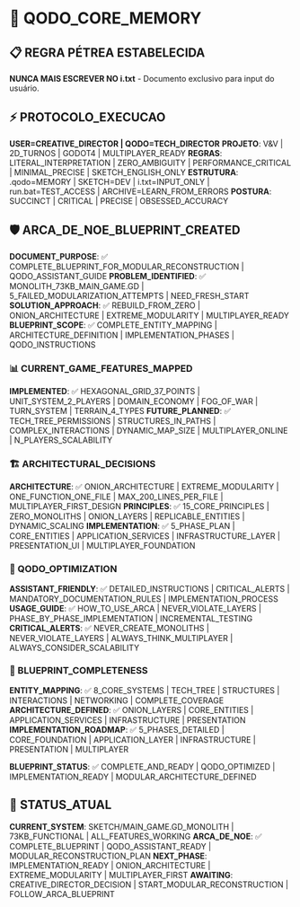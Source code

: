 # 🎯 QODO_CORE_MEMORY

## 📋 REGRA PÉTREA ESTABELECIDA
**NUNCA MAIS ESCREVER NO i.txt** - Documento exclusivo para input do usuário.

## ⚡ PROTOCOLO_EXECUCAO
**USER=CREATIVE_DIRECTOR | QODO=TECH_DIRECTOR**
**PROJETO**: V&V | 2D_TURNOS | GODOT4 | MULTIPLAYER_READY
**REGRAS**: LITERAL_INTERPRETATION | ZERO_AMBIGUITY | PERFORMANCE_CRITICAL | MINIMAL_PRECISE | SKETCH_ENGLISH_ONLY
**ESTRUTURA**: .qodo=MEMORY | SKETCH=DEV | i.txt=INPUT_ONLY | run.bat=TEST_ACCESS | ARCHIVE=LEARN_FROM_ERRORS
**POSTURA**: SUCCINCT | CRITICAL | PRECISE | OBSESSED_ACCURACY

## 🛡️ ARCA_DE_NOE_BLUEPRINT_CREATED
**DOCUMENT_PURPOSE**: ✅ COMPLETE_BLUEPRINT_FOR_MODULAR_RECONSTRUCTION | QODO_ASSISTANT_GUIDE
**PROBLEM_IDENTIFIED**: ✅ MONOLITH_73KB_MAIN_GAME.GD | 5_FAILED_MODULARIZATION_ATTEMPTS | NEED_FRESH_START
**SOLUTION_APPROACH**: ✅ REBUILD_FROM_ZERO | ONION_ARCHITECTURE | EXTREME_MODULARITY | MULTIPLAYER_READY
**BLUEPRINT_SCOPE**: ✅ COMPLETE_ENTITY_MAPPING | ARCHITECTURE_DEFINITION | IMPLEMENTATION_PHASES | QODO_INSTRUCTIONS

### 📊 CURRENT_GAME_FEATURES_MAPPED
**IMPLEMENTED**: ✅ HEXAGONAL_GRID_37_POINTS | UNIT_SYSTEM_2_PLAYERS | DOMAIN_ECONOMY | FOG_OF_WAR | TURN_SYSTEM | TERRAIN_4_TYPES
**FUTURE_PLANNED**: ✅ TECH_TREE_PERMISSIONS | STRUCTURES_IN_PATHS | COMPLEX_INTERACTIONS | DYNAMIC_MAP_SIZE | MULTIPLAYER_ONLINE | N_PLAYERS_SCALABILITY

### 🏗️ ARCHITECTURAL_DECISIONS
**ARCHITECTURE**: ✅ ONION_ARCHITECTURE | EXTREME_MODULARITY | ONE_FUNCTION_ONE_FILE | MAX_200_LINES_PER_FILE | MULTIPLAYER_FIRST_DESIGN
**PRINCIPLES**: ✅ 15_CORE_PRINCIPLES | ZERO_MONOLITHS | ONION_LAYERS | REPLICABLE_ENTITIES | DYNAMIC_SCALING
**IMPLEMENTATION**: ✅ 5_PHASE_PLAN | CORE_ENTITIES | APPLICATION_SERVICES | INFRASTRUCTURE_LAYER | PRESENTATION_UI | MULTIPLAYER_FOUNDATION

### 🎯 QODO_OPTIMIZATION
**ASSISTANT_FRIENDLY**: ✅ DETAILED_INSTRUCTIONS | CRITICAL_ALERTS | MANDATORY_DOCUMENTATION_RULES | IMPLEMENTATION_PROCESS
**USAGE_GUIDE**: ✅ HOW_TO_USE_ARCA | NEVER_VIOLATE_LAYERS | PHASE_BY_PHASE_IMPLEMENTATION | INCREMENTAL_TESTING
**CRITICAL_ALERTS**: ✅ NEVER_CREATE_MONOLITHS | NEVER_VIOLATE_LAYERS | ALWAYS_THINK_MULTIPLAYER | ALWAYS_CONSIDER_SCALABILITY

### 📄 BLUEPRINT_COMPLETENESS
**ENTITY_MAPPING**: ✅ 8_CORE_SYSTEMS | TECH_TREE | STRUCTURES | INTERACTIONS | NETWORKING | COMPLETE_COVERAGE
**ARCHITECTURE_DEFINED**: ✅ ONION_LAYERS | CORE_ENTITIES | APPLICATION_SERVICES | INFRASTRUCTURE | PRESENTATION
**IMPLEMENTATION_ROADMAP**: ✅ 5_PHASES_DETAILED | CORE_FOUNDATION | APPLICATION_LAYER | INFRASTRUCTURE | PRESENTATION | MULTIPLAYER

**BLUEPRINT_STATUS**: ✅ COMPLETE_AND_READY | QODO_OPTIMIZED | IMPLEMENTATION_READY | MODULAR_ARCHITECTURE_DEFINED

## 🔄 STATUS_ATUAL
**CURRENT_SYSTEM**: SKETCH/MAIN_GAME.GD_MONOLITH | 73KB_FUNCTIONAL | ALL_FEATURES_WORKING
**ARCA_DE_NOE**: ✅ COMPLETE_BLUEPRINT | QODO_ASSISTANT_READY | MODULAR_RECONSTRUCTION_PLAN
**NEXT_PHASE**: IMPLEMENTATION_READY | ONION_ARCHITECTURE | EXTREME_MODULARITY | MULTIPLAYER_FIRST
**AWAITING**: CREATIVE_DIRECTOR_DECISION | START_MODULAR_RECONSTRUCTION | FOLLOW_ARCA_BLUEPRINT